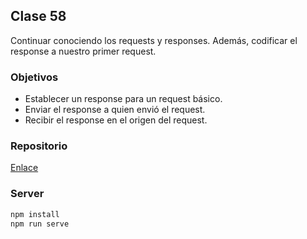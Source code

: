 ## Clase 58

Continuar conociendo los requests y responses. Además, codificar el response a nuestro primer request.

### Objetivos

* Establecer un response para un request básico.
* Enviar el response a quien envió el request.
* Recibir el response en el origen del request.

### Repositorio

[Enlace](https://github.com/Centraal-Academy/full-stack-batch-8/tree/master/clase-58/)

### Server

```bash
npm install
npm run serve
```
